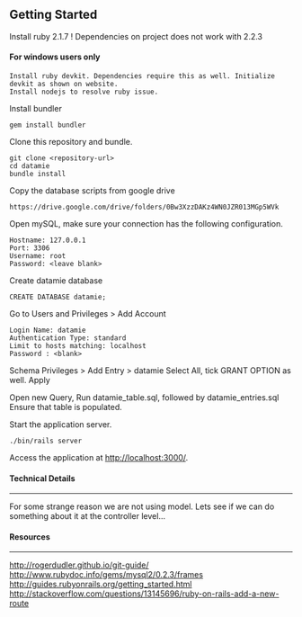## Getting Started

Install ruby 2.1.7 !
Dependencies on project does not work with 2.2.3

#### For windows users only

    Install ruby devkit. Dependencies require this as well. Initialize devkit as shown on website.
    Install nodejs to resolve ruby issue.

Install bundler

    gem install bundler

Clone this repository and bundle.

    git clone <repository-url>
    cd datamie
    bundle install

Copy the database scripts from google drive

    https://drive.google.com/drive/folders/0Bw3XzzDAKz4WN0JZR013MGp5WVk

Open mySQL, make sure your connection has the following configuration.

    Hostname: 127.0.0.1
    Port: 3306
    Username: root
    Password: <leave blank>

Create datamie database

    CREATE DATABASE datamie;

Go to Users and Privileges > Add Account

    Login Name: datamie
    Authentication Type: standard
    Limit to hosts matching: localhost
    Password : <blank>

Schema Privileges > Add Entry > datamie
Select All, tick GRANT OPTION as well.
Apply

Open new Query, Run datamie_table.sql, followed by datamie_entries.sql
Ensure that table is populated.

Start the application server.

    ./bin/rails server

Access the application at [http://localhost:3000/](http://localhost:3000/).

#### Technical Details
------
For some strange reason we are not using model.
Lets see if we can do something about it at the controller level...

#### Resources
------
http://rogerdudler.github.io/git-guide/
http://www.rubydoc.info/gems/mysql2/0.2.3/frames
http://guides.rubyonrails.org/getting_started.html
http://stackoverflow.com/questions/13145696/ruby-on-rails-add-a-new-route
